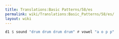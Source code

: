 ```yaml
---
title: Translations:Basic Patterns/58/es
permalink: wiki/Translations:Basic_Patterns/58/es/
layout: wiki
---
```


``` Haskell
d1 $ sound "drum drum drum drum" # vowel "a o p p"
```

